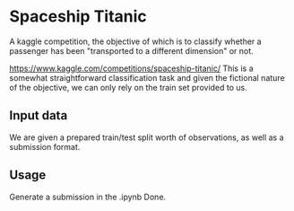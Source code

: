 # Spaceship Titanic

A kaggle competition, the objective of which is to classify whether a passenger has been "transported to a different dimension" or not.

https://www.kaggle.com/competitions/spaceship-titanic/
This is a somewhat straightforward classification task and given the fictional nature of the objective, we can only rely on the train set provided to us.

## Input data

We are given a prepared train/test split worth of observations, as well as a submission format.

## Usage
Generate a submission in the .ipynb
Done.
